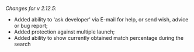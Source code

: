 _Changes for v 2.12.5_:
- Added ability to 'ask developer' via E-mail for help, or send wish, advice or bug report;
- Added protection against multiple launch;
- Added ability to show currently obtained match percentage during the search
